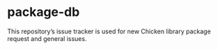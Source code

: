 # package-db

This repository’s issue tracker is used for new
Chicken library package request and general issues.
